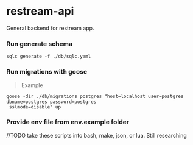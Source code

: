 # restream-api

General backend for restream app.

### Run generate schema

```
sqlc generate -f ./db/sqlc.yaml
```

### Run migrations with goose

>Example
```
goose -dir ./db/migrations postgres "host=localhost user=postgres dbname=postgres password=postgres
 sslmode=disable" up
```

### Provide env file from env.example folder

//TODO take these scripts into bash, make, json, or lua. Still researching